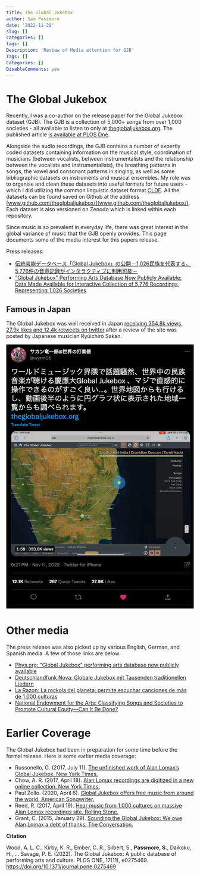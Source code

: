 ```yaml
---
title: The Global Jukebox
author: Sam Passmore
date: '2022-11-29'
slug: []
categories: []
tags: []
Description: 'Review of Media attention for GJB'
Tags: []
Categories: []
DisableComments: yes
---
```



# The Global Jukebox

Recently, I was a co-author on the release paper for the Global Jukebox dataset (GJB). The GJB is a collection of 5,000+ songs from over 1,000 societies - all available to listen to only at [theglobaljukebox.org](theglobaljukebox.org). The published article [is available at PLOS One](https://journals.plos.org/plosone/article?id=10.1371/journal.pone.0275469).

Alongside the audio recordings, the GJB contains a number of expertly coded datasets containing information on the musical style, coordination of musicians (between vocalists, between instrumentalists and the relationship between the vocalists and instrumentalists), the breathing patterns in songs, the vowel and consonant patterns in singing, as well as some bibliographic datasets on instruments and musical ensembles. My role was to organise and clean these datasets into useful formats for future users - which I did utilizing the common linguistic dataset format [CLDF](https://cldf.clld.org/). All the datasets can be found saved on Github at the address [www.github.com/theglobaljukebox/](www.github.com/theglobaljukebox/). Each dataset is also versioned on Zenodo which is linked within each repository. 

Since music is so prevalent in everyday life, there was great interest in the global variance of music that the GJB openly provides. This page documents some of the media interest for this papers release. 

Press releases:

* [伝統芸能データベース「Global Jukebox」の公開－1,026民族を代表する、5,776件の音声記録がインタラクティブに利用可能－](https://www.keio.ac.jp/ja/press-releases/2022/11/10/28-133344/)
* ["Global Jukebox" Performing Arts Database Now Publicly Available: Data Made Available for Interactive Collection of 5,776 Recordings, Representing 1,026 Societies](https://www.keio.ac.jp/en/press-releases/2022/Nov/4/49-133250/)

## Famous in Japan

The Global Jukebox was well received in Japan [receiving 354.8k views, 27.9k likes and 12.4k retweets on twitter](https://twitter.com/wyrm06/status/1591013207992590336?s=20&t=zmx2L0pT58lUHqJ4-Gr3fg) after a review of the site was posted by Japanese musician Ryūichirō Sakan. 

![](gjb_injapan.png)

# Other media

The press release was also picked up by various English, German, and Spanish media. A few of those links are below:

* [Phys.org: "Global Jukebox" performing arts database now publicly available](https://phys.org/news/2022-11-global-jukebox-arts-database-publicly.html)
* [Deutschlandfunk Nova: Globale Jukebox mit Tausenden traditionellen Liedern](https://www.deutschlandfunknova.de/nachrichten/globale-jukebox-datenbank-mit-tausenden-traditionellen-liedern-erstellt)
* [La Razon: La rockola del planeta: permite escuchar canciones de más de 1.000 culturas](https://www.larazon.es/tecnologia/20221102/dgn7icuf2jf5ln72oywgk5zawa.html)
* [National Endowment for the Arts: Classifying Songs and Societies to Promote Cultural Equity—Can It Be Done?](https://www.arts.gov/stories/blog/2023/classifying-songs-and-societies-promote-cultural-equity-can-it-be-done)


# Earlier Coverage

The Global Jukebox had been in preparation for some time before the formal release. Here is some earlier media coverage:

* Russonello, G. (2017, July 11). [The unfinished work of Alan Lomax’s Global Jukebox. New York Times.](https://www.nytimes.com/2017/07/11/arts/music/alan-lomax-global-jukebox-digital-archive.html)
* Chow, A. R. (2017, April 18). [Alan Lomax recordings are digitized in a new online collection. New York Times.](https://www.nytimes.com/2017/04/18/arts/music/alan-lomax-recordings-the-global-jukebox-digitized.html)
* Paul Zollo. (2020, April 6). [Global Jukebox offers free music from around the world. American Songwriter.](https://americansongwriter.com/global-jukebox-free-world-music/)
* Reed, R. (2017, April 19). [Hear music from 1,000 cultures on massive Alan Lomax recordings site. Rolling Stone.](https://www.rollingstone.com/music/music-news/hear-music-from-1000-cultures-on-massive-alan-lomax-recordings-site-109086/)
* Grant, C. (2015, January 29). [Sounding the Global Jukebox: We owe Alan Lomax a debt of thanks. The Conversation.](https://theconversation.com/sounding-the-global-jukebox-we-owe-alan-lomax-a-debt-of-thanks-36206)

**Citation**

Wood, A. L. C., Kirby, K. R., Ember, C. R., Silbert, S., **Passmore, S.**, Daikoku, H., … Savage, P. E. (2022). The Global Jukebox: A public database of performing arts and culture. PLOS ONE, 17(11), e0275469. https://doi.org/10.1371/journal.pone.0275469


